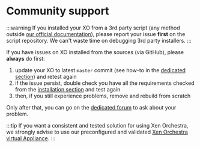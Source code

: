 # Community support

:::warning
If you installed your XO from a 3rd party script (any method outside [our official documentation](installation.md#from-the-sources)), please report your issue **first** on the script repository. We can't waste time on debugging 3rd party installers.
:::

If you have issues on XO installed from the sources (via GitHub), please **always** do first:

1. update your XO to latest `master` commit (see how-to in the [dedicated section](installation.md#updating)) and retest again
2. if the issue persist, double check you have all the requirements checked from the [installation section](installation.md#from-the-sources) and test again
3. then, if you still experience problems, remove and rebuild from scratch

Only after that, you can go on the [dedicated forum](https://xcp-ng.org/forum/category/12/xen-orchestra) to ask about your problem.

:::tip
If you want a consistent and tested solution for using Xen Orchestra, we strongly advise to use our preconfigured and validated [Xen Orchestra virtual Appliance](installation.md#xoa).
:::
